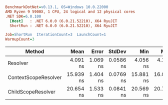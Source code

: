 ``` ini

BenchmarkDotNet=v0.13.1, OS=Windows 10.0.22000
AMD Ryzen 9 5900X, 1 CPU, 24 logical and 12 physical cores
.NET SDK=6.0.100
  [Host]   : .NET 6.0.0 (6.0.21.52210), X64 RyuJIT
  ShortRun : .NET 6.0.0 (6.0.21.52210), X64 RyuJIT

Job=ShortRun  IterationCount=3  LaunchCount=1  
WarmupCount=3  

```
|               Method |      Mean |    Error |    StdDev |       Min |       Max |       P90 |  Gen 0 | Allocated |
|--------------------- |----------:|---------:|----------:|----------:|----------:|----------:|-------:|----------:|
|             Resolver |  4.091 ns | 1.069 ns | 0.0586 ns |  4.056 ns |  4.158 ns |  4.138 ns | 0.0014 |      24 B |
| ContextScopeResolver | 15.939 ns | 1.404 ns | 0.0769 ns | 15.881 ns | 16.026 ns | 16.002 ns |      - |         - |
|   ChildScopeResolver | 20.654 ns | 1.533 ns | 0.0841 ns | 20.569 ns | 20.737 ns | 20.721 ns | 0.0038 |      64 B |
